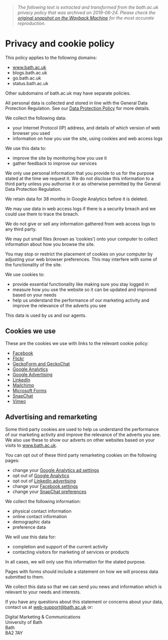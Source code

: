 > *The following text is extracted and transformed from the bath.ac.uk privacy policy that was archived on 2019-06-24. Please check the [original snapshot on the Wayback Machine](https://web.archive.org/web/20190624094528id_/http%3A//www.bath.ac.uk/web/privacy) for the most accurate reproduction.*

# Privacy and cookie policy

This policy applies to the following domains:

  * www.bath.ac.uk
  * blogs.bath.ac.uk
  * go.bath.ac.uk
  * status.bath.ac.uk



Other subdomains of bath.ac.uk may have separate policies.

All personal data is collected and stored in line with the General Data Protection Regulation. See our [Data Protection Policy](http://www.bath.ac.uk/data-protection/data-protection-act/data-protection-policy/index.html) for more details.

We collect the following data:

  * your Internet Protocol (IP) address, and details of which version of web browser you used
  * information on how you use the site, using cookies and web access logs



We use this data to:

  * improve the site by monitoring how you use it
  * gather feedback to improve our services



We only use personal information that you provide to us for the purpose stated at the time we request it. We do not disclose this information to a third party unless you authorise it or as otherwise permitted by the General Data Protection Regulation.

We retain data for 38 months in Google Analytics before it is deleted.

We may use data in web access logs if there is a security breach and we could use them to trace the breach.

We do not give or sell any information gathered from web access logs to any third party.

We may put small files (known as ‘cookies’) onto your computer to collect information about how you browse the site.

You may stop or restrict the placement of cookies on your computer by adjusting your web browser preferences. This may interfere with some of the functionality of the site.

We use cookies to:

  * provide essential functionality like making sure you stay logged in
  * measure how you use the website so it can be updated and improved based on your needs
  * help us understand the performance of our marketing activity and improve the relevance of the adverts you see



This data is used by us and our agents.

## Cookies we use

These are the cookies we use with links to the relevant cookie policy:

  * [Facebook](https://www.facebook.com/policies/cookies/)
  * [Flickr](https://policies.yahoo.com/us/en/yahoo/privacy/products/flickr/index.htm)
  * [GeckoForm and GeckoChat](https://www.geckoengage.com/privacy-policy/)
  * [Google Analytics](https://developers.google.com/analytics/devguides/collection/analyticsjs/cookie-usage)
  * [Google Advertising](https://policies.google.com/technologies/ads)
  * [LinkedIn](https://www.linkedin.com/legal/cookie-policy)
  * [Mailchimp](https://mailchimp.com/legal/privacy/)
  * [Microsoft Forms](https://support.office.com/en-ie/article/security-and-privacy-in-microsoft-forms-7e57f9ba-4aeb-4b1b-9e21-b75318532cd9)
  * [SnapChat](https://www.snap.com/en-GB/privacy/privacy-policy/)
  * [Vimeo](https://vimeo.com/cookie_policy)



## Advertising and remarketing

Some third party cookies are used to help us understand the performance of our marketing activity and improve the relevance of the adverts you see. We also use these to show our adverts on other websites based on your visits to www.bath.ac.uk.

You can opt out of these third party remarketing cookies on the following pages:

  * change your [Google Analytics ad settings](https://www.google.com/settings/u/0/ads/authenticated)
  * opt out of [Google Analytics](https://tools.google.com/dlpage/gaoptout/)
  * opt out of [LinkedIn advertising](https://www.linkedin.com/psettings/guest-controls/retargeting-opt-out)
  * change your [Facebook settings](https://en-gb.facebook.com/help/568137493302217)
  * change your [SnapChat preferences](https://support.snapchat.com/en-GB/a/advertising-preferences)



We collect the following information:

  * physical contact information
  * online contact information
  * demographic data
  * preference data



We will use this data for:

  * completion and support of the current activity
  * contacting visitors for marketing of services or products



In all cases, we will only use this information for the stated purpose.

Pages with forms should include a statement on how we will process data submitted to them.

We collect this data so that we can send you news and information which is relevant to your needs and interests.

If you have any questions about this statement or concerns about your data, contact us at [web-support@bath.ac.uk](mailto:web-support@bath.ac.uk) or:

Digital Marketing & Communications  
University of Bath  
Bath  
BA2 7AY
